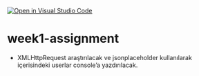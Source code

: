 [![Open in Visual Studio Code](https://classroom.github.com/assets/open-in-vscode-f059dc9a6f8d3a56e377f745f24479a46679e63a5d9fe6f495e02850cd0d8118.svg)](https://classroom.github.com/online_ide?assignment_repo_id=6902396&assignment_repo_type=AssignmentRepo)
# week1-assignment

- XMLHttpRequest araştırılacak ve jsonplaceholder kullanılarak içerisindeki userlar console’a yazdırılacak.
